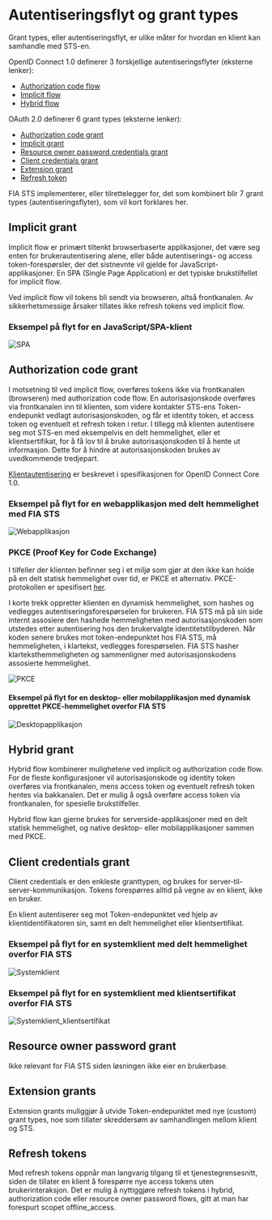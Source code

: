 # Autentiseringsflyt og grant types

Grant types, eller autentiseringsflyt, er ulike måter for hvordan en klient kan samhandle med STS-en.

OpenID Connect 1.0 definerer 3 forskjellige autentiseringsflyter (eksterne lenker):

-	[Authorization code flow](http://openid.net/specs/openid-connect-core-1_0.html#CodeFlowAuth)
-	[Implicit flow](http://openid.net/specs/openid-connect-core-1_0.html#ImplicitFlowAuth)
-	[Hybrid flow](http://openid.net/specs/openid-connect-core-1_0.html#HybridFlowAuth)

OAuth 2.0 definerer 6 grant types (eksterne lenker):

-	[Authorization code grant](https://tools.ietf.org/html/rfc6749#section-4.1)
-	[Implicit grant](https://tools.ietf.org/html/rfc6749#section-4.2)
-	[Resource owner password credentials grant](https://tools.ietf.org/html/rfc6749#section-4.3)
-	[Client credentials grant](https://tools.ietf.org/html/rfc6749#section-4.4)
-	[Extension grant](https://tools.ietf.org/html/rfc6749#section-4.5)
-	[Refresh token](https://tools.ietf.org/html/rfc6749#section-6)

FIA STS implementerer, eller tilrettelegger for, det som kombinert blir 7 grant types (autentiseringsflyter), som vil kort forklares her.

## Implicit grant

Implicit flow er primært tiltenkt browserbaserte applikasjoner, det være seg enten for brukerautentisering alene, eller både autentiserings- og access token-forespørsler, der det sistnevnte vil gjelde for JavaScript-applikasjoner. En SPA (Single Page Application) er det typiske brukstilfellet for implicit flow.

Ved implicit flow vil tokens bli sendt via browseren, altså frontkanalen. Av sikkerhetsmessige årsaker tillates ikke refresh tokens ved implicit flow.

### Eksempel på flyt for en JavaScript/SPA-klient

![SPA](https://cdn.rawgit.com/fia-sikkerhet/fia-sikkerhet.github.com/b4ec6185/images/SPA.svg)

## Authorization code grant

I motsetning til ved implicit flow, overføres tokens ikke via frontkanalen (browseren) med authorization code flow. En autorisasjonskode overføres via frontkanalen inn til klienten, som videre kontakter STS-ens Token-endepunkt vedlagt autorisasjonskoden, og får et identity token, et access token og eventuelt et refresh token i retur. I tillegg må klienten autentisere seg mot STS-en med eksempelvis en delt hemmelighet, eller et klientsertifikat, for å få lov til å bruke autorisasjonskoden til å hente ut informasjon. Dette for å hindre at autorisasjonskoden brukes av uvedkommende tredjepart.

[Klientautentisering](http://openid.net/specs/openid-connect-core-1_0.html#ClientAuthentication) er beskrevet i spesifikasjonen for OpenID Connect Core 1.0.

### Eksempel på flyt for en webapplikasjon med delt hemmelighet med FIA STS

![Webapplikasjon](https://cdn.rawgit.com/fia-sikkerhet/fia-sikkerhet.github.com/b4ec6185/images/Webapplikasjon.svg)

### PKCE (Proof Key for Code Exchange)

I tilfeller der klienten befinner seg i et miljø som gjør at den ikke kan holde på en delt statisk hemmelighet over tid, er PKCE  et alternativ. PKCE-protokollen er spesifisert [her](https://tools.ietf.org/html/rfc7636#section-4).

I korte trekk oppretter klienten en dynamisk hemmelighet, som hashes og vedlegges autentiseringsforespørselen for brukeren. FIA STS må på sin side internt assosiere den hashede hemmeligheten med autorisasjonskoden som utstedes etter autentisering hos den brukervalgte identitetstilbyderen. Når koden senere brukes mot token-endepunktet hos FIA STS, må hemmeligheten, i klartekst, vedlegges forespørselen. FIA STS hasher klarteksthemmeligheten og sammenligner med autorisasjonskodens assosierte hemmelighet.

![PKCE](https://cdn.rawgit.com/fia-sikkerhet/fia-sikkerhet.github.com/146aa8b4/images/PKCE.svg)

#### Eksempel på flyt for en desktop- eller mobilapplikasjon med dynamisk opprettet PKCE-hemmelighet overfor FIA STS

![Desktopapplikasjon](https://cdn.rawgit.com/fia-sikkerhet/fia-sikkerhet.github.com/b4ec6185/images/Desktopapplikasjon.svg)

## Hybrid grant

Hybrid flow kombinerer mulighetene ved implicit og authorization code flow. For de fleste konfigurasjoner vil autorisasjonskode og identity token overføres via frontkanalen, mens access token og eventuelt refresh token hentes via bakkanalen. Det er mulig å også overføre access token via frontkanalen, for spesielle brukstilfeller.

Hybrid flow kan gjerne brukes for serverside-applikasjoner med en delt statisk hemmelighet, og native desktop- eller mobilapplikasjoner sammen med PKCE.

## Client credentials grant

Client credentials er den enkleste granttypen, og brukes for server-til-server-kommunikasjon. Tokens forespørres alltid på vegne av en klient, ikke en bruker.

En klient autentiserer seg mot Token-endepunktet ved hjelp av klientidentifikatoren sin, samt en delt hemmelighet eller klientsertifikat.

### Eksempel på flyt for en systemklient med delt hemmelighet overfor FIA STS

![Systemklient](https://cdn.rawgit.com/fia-sikkerhet/fia-sikkerhet.github.com/ea539872/images/Systemklient.svg)

### Eksempel på flyt for en systemklient med klientsertifikat overfor FIA STS

![Systemklient_klientsertifikat](https://cdn.rawgit.com/fia-sikkerhet/fia-sikkerhet.github.com/ea539872/images/Systemklient_klientsertifikat.svg)

## Resource owner password grant

Ikke relevant for FIA STS siden løsningen ikke eier en brukerbase.

## Extension grants

Extension grants muliggjør å utvide Token-endepunktet med nye (custom) grant types, noe som tillater skreddersøm av samhandlingen mellom klient og STS.

## Refresh tokens

Med refresh tokens oppnår man langvarig tilgang til et tjenestegrensesnitt, siden de tillater en klient å forespørre nye access tokens uten brukerinteraksjon. Det er mulig å nyttiggjøre refresh tokens i hybrid, authorization code eller resource owner password flows, gitt at man har forespurt scopet offline_access.
